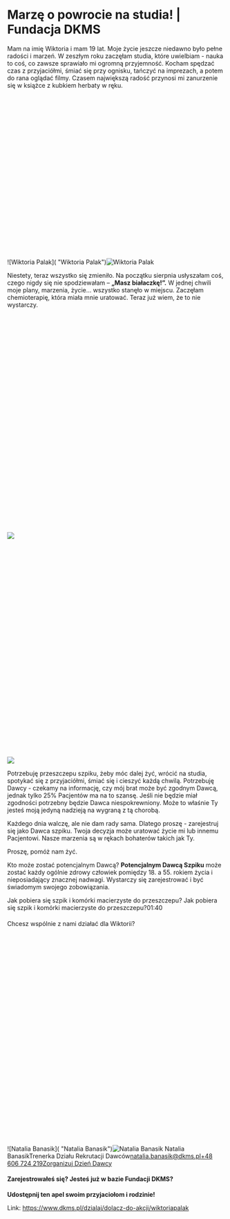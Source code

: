 # Marzę o powrocie na studia!  | Fundacja DKMS

Mam na imię Wiktoria i mam 19 lat. Moje życie jeszcze niedawno było pełne radości i marzeń. W zeszłym roku zaczęłam studia, które uwielbiam \- nauka to coś, co zawsze sprawiało mi ogromną przyjemność. Kocham spędzać czas z przyjaciółmi, śmiać się przy ognisku, tańczyć na imprezach, a potem do rana oglądać filmy. Czasem największą radość przynosi mi zanurzenie się w książce z kubkiem herbaty w ręku.  




![](data:image/svg+xml;charset=utf-8,%3Csvg%20height='1440'%20width='1920'%20xmlns='http://www.w3.org/2000/svg'%20version='1.1'%3E%3C/svg%3E)![Wiktoria Palak]( "Wiktoria Palak")![Wiktoria Palak](https://assets-eu-01.kc-usercontent.com:443/bed48093-082e-0109-4b5f-7bdadab5eedd/0a5d3229-74f6-4a41-97fa-9ef168aa7872/457352645_497685519530119_4019763004543149281_n.jpg?w=1920&h=1440&auto=format&lossless=true&fit=crop "Wiktoria Palak")
   

Niestety, teraz wszystko się zmieniło. Na początku sierpnia usłyszałam coś, czego nigdy się nie spodziewałam – **„Masz białaczkę!”.** W jednej chwili moje plany, marzenia, życie... wszystko stanęło w miejscu. Zaczęłam chemioterapię, która miała mnie uratować. Teraz już wiem, że to nie wystarczy.


![](data:image/svg+xml;charset=utf-8,%3Csvg%20height='600'%20width='600'%20xmlns='http://www.w3.org/2000/svg'%20version='1.1'%3E%3C/svg%3E)![]()![](https://assets-eu-01.kc-usercontent.com:443/bed48093-082e-0109-4b5f-7bdadab5eedd/402ccbd2-c323-4e53-a8fc-7953e6d1a6d3/457148930_1026655326133579_4803492429399329828_n%20%281%29.jpg?w=600&h=600&auto=format&lossless=true&fit=crop)![](data:image/svg+xml;charset=utf-8,%3Csvg%20height='600'%20width='600'%20xmlns='http://www.w3.org/2000/svg'%20version='1.1'%3E%3C/svg%3E)![]()![](https://assets-eu-01.kc-usercontent.com:443/bed48093-082e-0109-4b5f-7bdadab5eedd/f28e159d-d292-4bb5-b1a4-75fd35888281/455025423_880098350666992_334810585371794845_n.jpg?w=600&h=600&auto=format&lossless=true&fit=crop)
  

  

Potrzebuję przeszczepu szpiku, żeby móc dalej żyć, wrócić na studia, spotykać się z przyjaciółmi, śmiać się i cieszyć każdą chwilą. Potrzebuję Dawcy \- czekamy na informację, czy mój brat może być zgodnym Dawcą, jednak tylko 25% Pacjentów ma na to szansę. Jeśli nie będzie miał zgodności potrzebny będzie Dawca niespokrewniony. Może to właśnie Ty jesteś moją jedyną nadzieją na wygraną z tą chorobą.  

  




Każdego dnia walczę, ale nie dam rady sama. Dlatego proszę \- zarejestruj się jako Dawca szpiku. Twoja decyzja może uratować życie mi lub innemu Pacjentowi. Nasze marzenia są w rękach bohaterów takich jak Ty.

Proszę, pomóż nam żyć.
  



Kto może zostać potencjalnym Dawcą?
**Potencjalnym Dawcą Szpiku** może zostać każdy ogólnie zdrowy człowiek pomiędzy 18\. a 55\. rokiem życia i nieposiadający znacznej nadwagi. Wystarczy się zarejestrować i być świadomym swojego zobowiązania. 


Jak pobiera się szpik i komórki macierzyste do przeszczepu?
Jak pobiera się szpik i komórki macierzyste do przeszczepu?01:40
#### 


Chcesz wspólnie z nami działać dla Wiktorii?![](data:image/svg+xml;charset=utf-8,%3Csvg%20height='900'%20width='900'%20xmlns='http://www.w3.org/2000/svg'%20version='1.1'%3E%3C/svg%3E)![Natalia Banasik]( "Natalia Banasik")![Natalia Banasik](https://assets-eu-01.kc-usercontent.com:443/bed48093-082e-0109-4b5f-7bdadab5eedd/444b1676-422f-41ae-9afe-ae13e93bfde8/DSC07807.JPG?w=300&h=300&auto=format&lossless=true&fit=cover "Natalia Banasik") Natalia BanasikTrenerka Działu Rekrutacji Dawców[natalia.banasik@dkms.pl](mailto:natalia.banasik@dkms.pl " Natalia Banasik")[\+48 606 724 219](tel:+48%20606%20724%20219 " Natalia Banasik")[Zorganizuj Dzień Dawcy](/kontakt/dzien-dawcy "Zorganizuj Dzień Dawcy Szpiku")
#### Zarejestrowałeś się? Jesteś już w bazie Fundacji DKMS?


**Udostępnij ten apel swoim przyjaciołom i rodzinie!**


  




Link: https://www.dkms.pl/dzialaj/dolacz-do-akcji/wiktoriapalak
